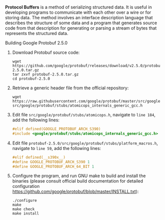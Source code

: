 **Protocol Buffers** is a method of serializing structured data. It is useful in developing programs to communicate with each other over a wire or for storing data. The method involves an interface description language that describes the structure of some data and a program that generates source code from that description for generating or parsing a stream of bytes that represents the structured data.

Building Google Protobuf 2.5.0

1. Download Protobuf source code:

    ```shell
    wget https://github.com/google/protobuf/releases/download/v2.5.0/protobuf-2.5.0.tar.gz
    tar zxvf protobuf-2.5.0.tar.gz
    cd protobuf-2.5.0
    ```

2. Retrieve a generic header file from the official repository: 

    ```shell
    wget https://raw.githubusercontent.com/google/protobuf/master/src/google/protobuf/stubs/atomicops_internals_generic_gcc.h src/google/protobuf/stubs/atomicops_internals_generic_gcc.h 
    ```

3. Edit file `src/google/protobuf/stubs/atomicops.h`, navigate to `line 184`, add the following lines:

    ```c
    #elif defined(GOOGLE_PROTOBUF_ARCH_S390)
    #include <google/protobuf/stubs/atomicops_internals_generic_gcc.h>
    ```

4. Edit file `protobuf-2.5.0/src/google/protobuf/stubs/platform_macros.h`, navigate to `line 59`, add the following lines:

    ```c
    #elif defined(__s390x__)
    #define GOOGLE_PROTOBUF_ARCH_S390 1
    #define GOOGLE_PROTOBUF_ARCH_64_BIT 1
    ```
    
5. Configure the program, and run GNU make to build and install the binaries (please consult official build documentation for detailed configuration https://github.com/google/protobuf/blob/master/INSTALL.txt):

    ```shell
    ./configure
    make
    make check
    make install
    ```